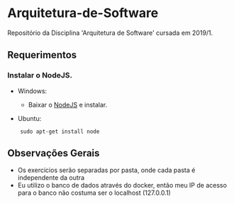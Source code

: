 # Arquitetura-de-Software
Repositório da Disciplina 'Arquitetura de Software' cursada em 2019/1.

## Requerimentos
### Instalar o NodeJS.
- Windows:
    - Baixar o [NodeJS](https://nodejs.org/en/download/) e instalar.
    
- Ubuntu:
```
    sudo apt-get install node
```


## Observações Gerais
- Os exercícios serão separadas por pasta, onde cada pasta é independente da outra
- Eu utilizo o banco de dados através do docker, então meu IP de acesso para o banco não costuma ser o localhost (127.0.0.1)